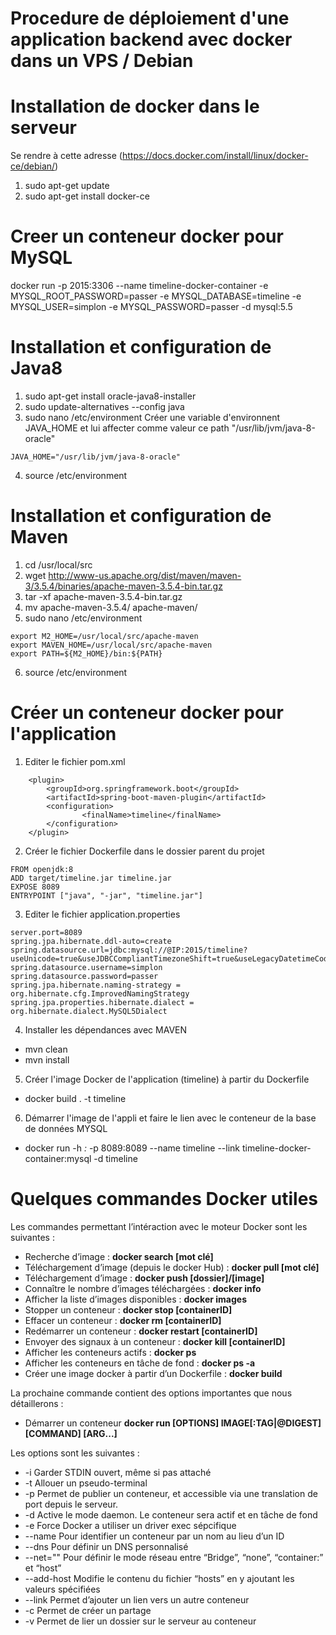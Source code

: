# Procedure de déploiement d'une application backend avec docker dans un VPS / Debian
# Installation de docker dans le serveur
Se rendre à cette adresse (https://docs.docker.com/install/linux/docker-ce/debian/)
1. sudo apt-get update
2. sudo apt-get install docker-ce
# Creer un conteneur docker pour MySQL
docker run -p 2015:3306 --name timeline-docker-container -e MYSQL_ROOT_PASSWORD=passer -e MYSQL_DATABASE=timeline -e MYSQL_USER=simplon -e MYSQL_PASSWORD=passer -d mysql:5.5

# Installation et configuration de Java8
1. sudo apt-get install oracle-java8-installer
2. sudo update-alternatives --config java
3. sudo nano /etc/environment
Créer une variable d'environnent JAVA_HOME et lui affecter comme valeur ce path "/usr/lib/jvm/java-8-oracle"
```
JAVA_HOME="/usr/lib/jvm/java-8-oracle"
```
4. source /etc/environment

# Installation et configuration de Maven 
1. cd /usr/local/src
2. wget http://www-us.apache.org/dist/maven/maven-3/3.5.4/binaries/apache-maven-3.5.4-bin.tar.gz
3. tar -xf apache-maven-3.5.4-bin.tar.gz
4. mv apache-maven-3.5.4/ apache-maven/
5. sudo nano /etc/environment
```
export M2_HOME=/usr/local/src/apache-maven
export MAVEN_HOME=/usr/local/src/apache-maven
export PATH=${M2_HOME}/bin:${PATH}
```
6. source /etc/environment

# Créer un conteneur docker pour l'application

1. Editer le fichier pom.xml
```
	<plugin>
		<groupId>org.springframework.boot</groupId>
		<artifactId>spring-boot-maven-plugin</artifactId>
		<configuration>
				<finalName>timeline</finalName>
		</configuration>
	</plugin>
```
2. Créer le fichier Dockerfile dans le dossier parent du projet

```
FROM openjdk:8
ADD target/timeline.jar timeline.jar
EXPOSE 8089
ENTRYPOINT ["java", "-jar", "timeline.jar"]
```

3. Editer le fichier application.properties
```
server.port=8089
spring.jpa.hibernate.ddl-auto=create
spring.datasource.url=jdbc:mysql://@IP:2015/timeline?useUnicode=true&useJDBCCompliantTimezoneShift=true&useLegacyDatetimeCode=false&serverTimezone=UTC
spring.datasource.username=simplon
spring.datasource.password=passer
spring.jpa.hibernate.naming-strategy = org.hibernate.cfg.ImprovedNamingStrategy
spring.jpa.properties.hibernate.dialect = org.hibernate.dialect.MySQL5Dialect
```

4. Installer les dépendances avec MAVEN
* mvn clean
* mvn install

5. Créer l'image Docker de l'application (timeline) à partir du Dockerfile
* docker build . -t timeline

6. Démarrer l'image de l'appli et faire le lien avec le conteneur de la base de données MYSQL
* docker run -h *:* -p 8089:8089 --name timeline --link timeline-docker-container:mysql -d timeline

# Quelques commandes Docker utiles
Les commandes permettant l’intéraction avec le moteur Docker sont les suivantes :
- Recherche d’image : **docker search [mot clé]**
- Téléchargement d’image (depuis le docker Hub) : **docker pull [mot clé]**
- Téléchargement d’image : **docker push [dossier]/[image]**
- Connaître le nombre d’images téléchargées : **docker info**
- Afficher la liste d’images disponibles : **docker images**
- Stopper un conteneur : **docker stop [containerID]**
- Effacer un conteneur : **docker rm [containerID]**
- Redémarrer un conteneur : **docker restart [containerID]**
- Envoyer des signaux à un conteneur : **docker kill [containerID]**
- Afficher les conteneurs actifs : **docker ps**
- Afficher les conteneurs en tâche de fond : **docker ps -a**
- Créer une image docker à partir d’un Dockerfile : **docker build**

La prochaine commande contient des options importantes que nous détaillerons :
- Démarrer un conteneur
**docker run [OPTIONS] IMAGE[:TAG|@DIGEST] [COMMAND] [ARG...]**

Les options sont les suivantes :
* -i Garder STDIN ouvert, même si pas attaché
* -t Allouer un pseudo-terminal
* -p Permet de publier un conteneur, et accessible via une translation de port depuis le serveur.
* -d Active le mode daemon. Le conteneur sera actif et en tâche de fond
* -e Force Docker a utiliser un driver exec sépcifique
* --name Pour identifier un conteneur par un nom au lieu d’un ID
* --dns Pour définir un DNS personnalisé
* --net="" Pour définir le mode réseau entre “Bridge”, “none”, “container:” et “host”
* --add-host Modifie le contenu du fichier “hosts” en y ajoutant les valeurs spécifiées
* --link Permet d’ajouter un lien vers un autre conteneur
* -c Permet de créer un partage
* -v Permet de lier un dossier sur le serveur au conteneur
